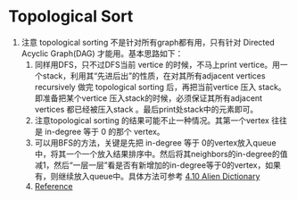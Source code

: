 # Topological Sort

1. 注意 topological sorting 不是针对所有graph都有用，只有针对 Directed Acyclic Graph\(DAG\) 才能用。基本思路如下：
   1. 同样用DFS，只不过DFS当前 vertice 的时候，不马上print vertice。用一个stack，利用其“先进后出”的性质，在对其所有adjacent vertices recursively 做完 topological sorting 后，再把当前vertice 压入 stack。即准备把某个vertice 压入stack的时候，必须保证其所有adjacent vertices 都已经被压入stack 。最后print处stack中的元素即可。
   2. 注意topological sorting 的结果可能不止一种情况。其第一个vertex 往往是 in-degree 等于 0 的那个 vertex。
   3. 可以用BFS的方法，关键是先把 in-degree 等于 0的vertex放入queue中，将其一个一个放入结果排序中。然后将其neighbors的in-degree的值减1，然后“一层一层”看是否有新增加的in-degree等于0的vertex，如果有，则继续放入queue中。具体方法可参考 [4.10 Alien Dictionary](/410-alien-dictionary.md)
   4. [Reference](https://www.geeksforgeeks.org/topological-sorting/) 



